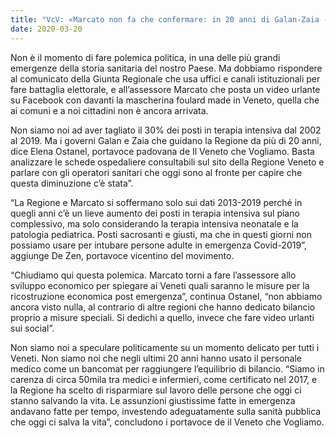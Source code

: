 ```yaml
---
title: "VcV: «Marcato non fa che confermare: in 20 anni di Galan-Zaia -30% di posti in terapia intensiva»"
date: 2020-03-20
---
```


Non è il momento di fare polemica politica, in una delle più grandi emergenze della storia sanitaria del nostro Paese. Ma dobbiamo rispondere al comunicato della Giunta Regionale che usa uffici e canali istituzionali per fare battaglia elettorale, e all’assessore Marcato che posta un video urlante su Facebook con davanti la mascherina foulard made in Veneto, quella che ai comuni e a noi cittadini non è ancora arrivata.

Non siamo noi ad aver tagliato il 30% dei posti in terapia intensiva dal 2002 al 2019. Ma i governi Galan e Zaia che guidano la Regione da più di 20 anni, dice Elena Ostanel, portavoce padovana de Il Veneto che Vogliamo. Basta analizzare le schede ospedaliere consultabili sul sito della Regione Veneto e parlare con gli operatori sanitari che oggi sono al fronte per capire che questa diminuzione c’è stata”.

“La Regione e Marcato si soffermano solo sui dati 2013-2019 perché in quegli anni c’è un lieve aumento dei posti in terapia intensiva sul piano complessivo, ma solo considerando la terapia intensiva neonatale e la patologia pediatrica. Posti sacrosanti e giusti, ma che in questi giorni non possiamo usare per intubare persone adulte in emergenza Covid-2019”, aggiunge De Zen, portavoce vicentino del movimento.

“Chiudiamo qui questa polemica. Marcato torni a fare l’assessore allo sviluppo economico per spiegare ai Veneti quali saranno le misure per la ricostruzione economica post emergenza”, continua Ostanel, “non abbiamo ancora visto nulla, al contrario di altre regioni che hanno dedicato bilancio proprio a misure speciali. Si dedichi a quello, invece che fare video urlanti sui social”.

Non siamo noi a speculare politicamente su un momento delicato per tutti i Veneti. Non siamo noi che negli ultimi 20 anni hanno usato il personale medico come un bancomat per raggiungere l’equilibrio di bilancio. “Siamo in carenza di circa 50mila tra medici e infermieri, come certificato nel 2017, e la Regione ha scelto di risparmiare sul lavoro delle persone che oggi ci stanno salvando la vita. Le assunzioni giustissime fatte in emergenza andavano fatte per tempo, investendo adeguatamente sulla sanità pubblica che oggi ci salva la vita”, concludono i portavoce de il Veneto che Vogliamo.
